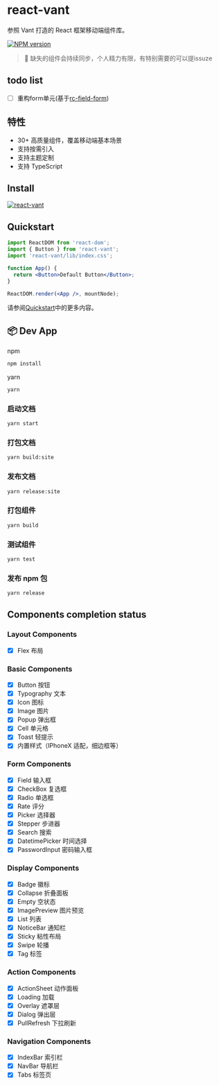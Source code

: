 # react-vant

参照 Vant 打造的 React 框架移动端组件库。

[![NPM version][npm-image]][npm-url] 

[npm-image]: http://img.shields.io/npm/v/react-vant.svg?style=flat-square
[npm-url]: http://npmjs.org/package/react-vant

> 👼 缺失的组件会持续同步，个人精力有限，有特别需要的可以提issuze

## todo list

- [ ] 重构form单元(基于[rc-field-form](https://github.com/react-component/field-form))

## 特性

- 30+ 高质量组件，覆盖移动端基本场景
- 支持按需引入
- 支持主题定制
- 支持 TypeScript

## Install

[![react-vant](https://nodei.co/npm/react-vant.png)](https://npmjs.org/package/react-vant)

## Quickstart

```jsx
import ReactDOM from 'react-dom';
import { Button } from 'react-vant';
import 'react-vant/lib/index.css';

function App() {
  return <Button>Default Button</Button>;
}

ReactDOM.render(<App />, mountNode);
```

请参阅[Quickstart](https://3lang3.github.io/react-vant/#/zh-CN/)中的更多内容。

## 📦 Dev App

npm

```bash
npm install
```

yarn

```bash
yarn
```

### 启动文档

```bash
yarn start
```

### 打包文档

```bash
yarn build:site
```

### 发布文档

```bash
yarn release:site
```

### 打包组件

```bash
yarn build
```

### 测试组件

```bash
yarn test
```

### 发布 npm 包

```bash
yarn release
```

## Components completion status

### Layout Components

- [x] Flex 布局

### Basic Components

- [x] Button 按钮
- [x] Typography 文本
- [x] Icon 图标
- [x] Image 图片
- [x] Popup 弹出框
- [x] Cell 单元格
- [x] Toast 轻提示
- [x] 内置样式（IPhoneX 适配，细边框等）

### Form Components

- [x] Field 输入框
- [x] CheckBox 复选框
- [x] Radio 单选框
- [x] Rate 评分
- [x] Picker 选择器
- [x] Stepper 步进器
- [x] Search 搜索
- [x] DatetimePicker 时间选择
- [x] PasswordInput 密码输入框

### Display Components

- [x] Badge 徽标
- [x] Collapse 折叠面板
- [x] Empty 空状态
- [x] ImagePreview 图片预览
- [x] List 列表
- [x] NoticeBar 通知栏
- [x] Sticky 粘性布局
- [x] Swipe 轮播
- [x] Tag 标签

### Action Components

- [x] ActionSheet 动作面板
- [x] Loading 加载
- [x] Overlay 遮罩层
- [x] Dialog 弹出层
- [x] PullRefresh 下拉刷新

### Navigation Components

- [x] IndexBar 索引栏
- [x] NavBar 导航栏
- [x] Tabs 标签页
